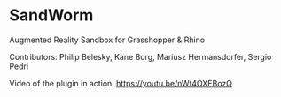 # SandWorm
Augmented Reality Sandbox for Grasshopper &amp; Rhino

Contributors:
Philip Belesky, Kane Borg, Mariusz Hermansdorfer, Sergio Pedri

Video of the plugin in action:
https://youtu.be/nWt4OXEBozQ
